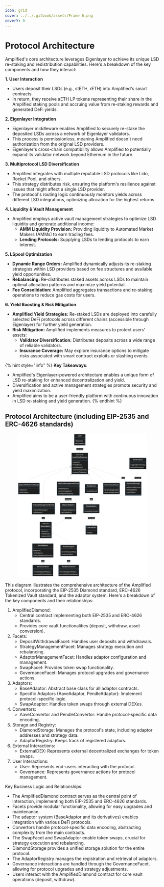 ```yaml
---
icon: grid
cover: ../../.gitbook/assets/Frame 6.png
coverY: 0
---
```


# Protocol Architecture

Amplified's core architecture leverages Eigenlayer to achieve its unique LSD re-staking and redistribution capabilities. Here's a breakdown of the key components and how they interact:

**1. User Interaction**

* Users deposit their LSDs (e.g., stETH, rETH) into Amplified's smart contracts.
* In return, they receive aETH LP tokens representing their share in the Amplified staking pools and accruing value from re-staking rewards and generated DeFi yields.

**2. Eigenlayer Integration**

* Eigenlayer middleware enables Amplified to securely re-stake the deposited LSDs across a network of Eigenlayer validators.
* This process is permissionless, meaning Amplified doesn't need authorization from the original LSD providers.
* Eigenlayer's cross-chain compatibility allows Amplified to potentially expand its validator network beyond Ethereum in the future.

**3. Multiprotocol LSD Diversification**

* Amplified integrates with multiple reputable LSD protocols like Lido, Rocket Pool, and others.
* This strategy distributes risk, ensuring the platform's resilience against issues that might affect a single LSD provider.
* The protocol's routing logic continuously monitors yields across different LSD integrations, optimizing allocation for the highest returns.

**4. Liquidity & Vault Management**

* Amplified employs active vault management strategies to optimize LSD liquidity and generate additional income:
  * **AMM Liquidity Provision:** Providing liquidity to Automated Market Makers (AMMs) to earn trading fees.
  * **Lending Protocols:** Supplying LSDs to lending protocols to earn interest.

**5. LSpool Optimization**

* **Dynamic Range Orders:** Amplified dynamically adjusts its re-staking strategies within LSD providers based on fee structures and available yield opportunities.
* **Rebalancing:** Re-distributes staked assets across LSDs to maintain optimal allocation patterns and maximize yield potential.
* **Fee Consolidation:** Amplified aggregates transactions and re-staking operations to reduce gas costs for users.

**6. Yield Boosting & Risk Mitigation**

* **Amplified Yield Strategies:** Re-staked LSDs are deployed into carefully selected DeFi protocols across different chains (accessible through Eigenlayer) for further yield generation.
* **Risk Mitigation:** Amplified implements measures to protect users' assets:
  * **Validator Diversification:** Distributes deposits across a wide range of reliable validators.
  * **Insurance Coverage:** May explore insurance options to mitigate risks associated with smart contract exploits or slashing events.

{% hint style="info" %}
**Key Takeaways:**

* Amplified's Eigenlayer-powered architecture enables a unique form of LSD re-staking for enhanced decentralization and yield.
* Diversification and active management strategies promote security and yield maximization.
* Amplified aims to be a user-friendly platform with continuous innovation in LSD re-staking and yield generation.
{% endhint %}

## Protocol Architecture (including EIP-2535 and ERC-4626 standards)

<figure><img src="../../.gitbook/assets/amplified-eip-erc-model-dark.png" alt=""><figcaption></figcaption></figure>

This diagram illustrates the comprehensive architecture of the Amplified protocol, incorporating the EIP-2535 Diamond standard, ERC-4626 Tokenized Vault standard, and the adaptor system. Here's a breakdown of the key components and their relationships:

1. AmplifiedDiamond:
   * Central contract implementing both EIP-2535 and ERC-4626 standards.
   * Provides core vault functionalities (deposit, withdraw, asset conversion).
2. Facets:
   * DepositWithdrawalFacet: Handles user deposits and withdrawals.
   * StrategyManagementFacet: Manages strategy execution and rebalancing.
   * AdaptorManagementFacet: Handles adaptor configuration and management.
   * SwapFacet: Provides token swap functionality.
   * GovernanceFacet: Manages protocol upgrades and governance actions.
3. Adaptors:
   * BaseAdaptor: Abstract base class for all adaptor contracts.
   * Specific Adaptors (AaveAdaptor, PendleAdaptor): Implement protocol-specific logic.
   * SwapAdaptor: Handles token swaps through external DEXes.
4. Convertors:
   * AaveConvertor and PendleConvertor: Handle protocol-specific data encoding.
5. Storage and Registry:
   * DiamondStorage: Manages the protocol's state, including adaptor addresses and strategy data.
   * AdaptorRegistry: Keeps track of registered adaptors.
6. External Interactions:
   * ExternalDEX: Represents external decentralized exchanges for token swaps.
7. User Interactions:
   * User: Represents end-users interacting with the protocol.
   * Governance: Represents governance actions for protocol management.

Key Business Logic and Relationships:

* The AmplifiedDiamond contract serves as the central point of interaction, implementing both EIP-2535 and ERC-4626 standards.
* Facets provide modular functionality, allowing for easy upgrades and maintenance.
* The adaptor system (BaseAdaptor and its derivatives) enables integration with various DeFi protocols.
* Convertors handle protocol-specific data encoding, abstracting complexity from the main contracts.
* The SwapFacet and SwapAdaptor enable token swaps, crucial for strategy execution and rebalancing.
* DiamondStorage provides a unified storage solution for the entire protocol.
* The AdaptorRegistry manages the registration and retrieval of adaptors.
* Governance interactions are handled through the GovernanceFacet, allowing for protocol upgrades and strategy adjustments.
* Users interact with the AmplifiedDiamond contract for core vault operations (deposit, withdraw).
